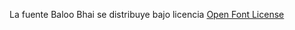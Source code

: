 La fuente Baloo Bhai se distribuye bajo licencia [Open Font License](http://scripts.sil.org/cms/scripts/page.php?site_id=nrsi&id=OFL_web)
